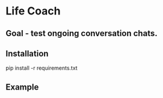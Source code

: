 # Life Coach

## Goal - test ongoing conversation chats. 

## Installation

pip install -r requirements.txt

## Example


